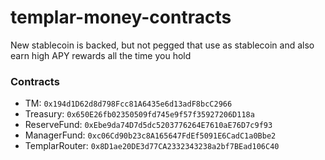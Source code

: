 # templar-money-contracts
New stablecoin is backed, but not pegged that use as stablecoin and also earn high APY rewards all the time you hold

### Contracts
- TM: `0x194d1D62d8d798Fcc81A6435e6d13adF8bcC2966`
- Treasury: `0x650E26fb02350509fd745e9f57f35927206D118a`
- ReserveFund: `0xEbe9da74D7d5dc5203776264E7610aE76D7c9f93`
- ManagerFund: `0xc06Cd90b23c8A165647FdEf5091E6CadC1a0Bbe2`
- TemplarRouter: `0x8D1ae20DE3d77CA2332343238a2bf7BEad106C40`
